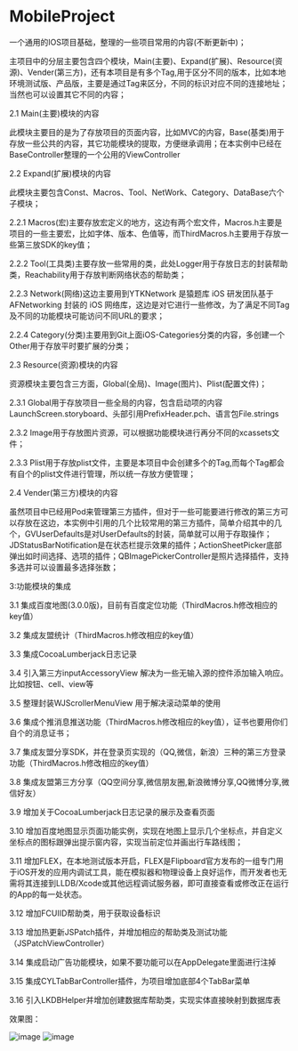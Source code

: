 # MobileProject

一个通用的IOS项目基础，整理的一些项目常用的内容(不断更新中)；


主项目中的分层主要包含四个模块，Main(主要)、Expand(扩展)、Resource(资源)、Vender(第三方)，还有本项目是有多个Tag,用于区分不同的版本，比如本地环境测试版、产品版，主要是通过Tag来区分，不同的标识对应不同的连接地址；当然也可以设置其它不同的内容；

2.1 Main(主要)模块的内容

此模块主要目的是为了存放项目的页面内容，比如MVC的内容，Base(基类)用于存放一些公共的内容，其它功能模块的提取，方便继承调用；在本实例中已经在BaseController整理的一个公用的ViewController

2.2 Expand(扩展)模块的内容

此模块主要包含Const、Macros、Tool、NetWork、Category、DataBase六个子模块；

2.2.1 Macros(宏)主要存放宏定义的地方，这边有两个宏文件，Macros.h主要是项目的一些主要宏，比如字体、版本、色值等，而ThirdMacros.h主要用于存放一些第三放SDK的key值；

2.2.2 Tool(工具类)主要存放一些常用的类，此处Logger用于存放日志的封装帮助类，Reachability用于存放判断网络状态的帮助类；

2.2.3 Network(网络)这边主要用到YTKNetwork 是猿题库 iOS 研发团队基于 AFNetworking 封装的 iOS 网络库，这边是对它进行一些修改，为了满足不同Tag及不同的功能模块可能访问不同URL的要求；

2.2.4 Category(分类)主要用到Git上面iOS-Categories分类的内容，多创建一个Other用于存放平时要扩展的分类；

2.3 Resource(资源)模块的内容

资源模块主要包含三方面，Global(全局)、Image(图片)、Plist(配置文件)；

2.3.1 Global用于存放项目一些全局的内容，包含启动项的内容LaunchScreen.storyboard、头部引用PrefixHeader.pch、语言包File.strings

2.3.2 Image用于存放图片资源，可以根据功能模块进行再分不同的xcassets文件；

2.3.3 Plist用于存放plist文件，主要是本项目中会创建多个的Tag,而每个Tag都会有自个的plist文件进行管理，所以统一存放方便管理；

2.4 Vender(第三方)模块的内容

虽然项目中已经用Pod来管理第三方插件，但对于一些可能要进行修改的第三方可以存放在这边，本实例中引用的几个比较常用的第三方插件，简单介绍其中的几个，GVUserDefaults是对UserDefaults的封装，简单就可以用于存取操作；JDStatusBarNotification是在状态栏提示效果的插件；ActionSheetPicker底部弹出如时间选择、选项的插件；QBImagePickerController是照片选择插件，支持多选并可以设置最多选择张数；

3:功能模块的集成

3.1 集成百度地图(3.0.0版)，目前有百度定位功能（ThirdMacros.h修改相应的key值）

3.2 集成友盟统计（ThirdMacros.h修改相应的key值）

3.3 集成CocoaLumberjack日志记录

3.4 引入第三方inputAccessoryView 解决为一些无输入源的控件添加输入响应。比如按钮、cell、view等

3.5 整理封装WJScrollerMenuView 用于解决滚动菜单的使用

3.6 集成个推消息推送功能（ThirdMacros.h修改相应的key值），证书也要用你们自个的消息证书；

3.7 集成友盟分享SDK，并在登录页实现的（QQ,微信，新浪）三种的第三方登录功能（ThirdMacros.h修改相应的key值）

3.8 集成友盟第三方分享（QQ空间分享,微信朋友圈,新浪微博分享,QQ微博分享,微信好友）

3.9 增加关于CocoaLumberjack日志记录的展示及查看页面

3.10 增加百度地图显示页面功能实例，实现在地图上显示几个坐标点，并自定义坐标点的图标跟弹出提示窗内容，实现当前定位并画出行车路线图；

3.11 增加FLEX，在本地测试版本开启，FLEX是Flipboard官方发布的一组专门用于iOS开发的应用内调试工具，能在模拟器和物理设备上良好运作，而开发者也无需将其连接到LLDB/Xcode或其他远程调试服务器，即可直接查看或修改正在运行的App的每一处状态。

3.12 增加FCUIID帮助类，用于获取设备标识

3.13 增加热更新JSPatch插件，并增加相应的帮助类及测试功能（JSPatchViewController）

3.14 集成启动广告功能模块，如果不要功能可以在AppDelegate里面进行注掉

3.15 集成CYLTabBarController插件，为项目增加底部4个TabBar菜单

3.16 引入LKDBHelper并增加创建数据库帮助类，实现实体直接映射到数据库表





效果图：

![image](https://github.com/wujunyang/MobileProject/blob/master/MobileProject/%E9%A1%B9%E7%9B%AE%E7%9B%AE%E5%BD%95.png)
![image](https://github.com/wujunyang/MobileProject/blob/master/MobileProject/%E8%BF%90%E8%A1%8C%E6%95%88%E6%9E%9C.png)
